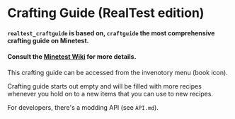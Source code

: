 # Crafting Guide (RealTest edition)

#### `realtest_craftguide` is based on, `craftguide` the most comprehensive crafting guide on Minetest.
#### Consult the [Minetest Wiki](http://wiki.minetest.net/Crafting_guide) for more details.

This crafting guide can be accessed from the invenotory menu (book icon).

Crafting guide starts out empty and will be filled with more recipes whenever you hold on
to a new items that you can use to new recipes.

For developers, there's a modding API (see `API.md`).
